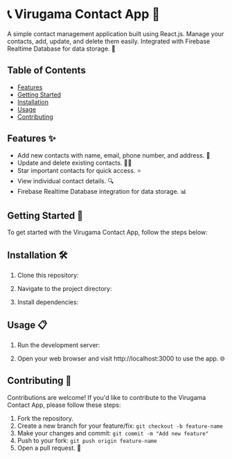 # 📞 Virugama Contact App 📇

A simple contact management application built using React.js. Manage your contacts, add, update, and delete them easily. Integrated with Firebase Realtime Database for data storage. 🚀

## Table of Contents

- [Features](#features)
- [Getting Started](#getting-started)
- [Installation](#installation)
- [Usage](#usage)
- [Contributing](#contributing)

## Features ✨

- Add new contacts with name, email, phone number, and address. 📝
- Update and delete existing contacts. 🔄❌
- Star important contacts for quick access. ⭐
- View individual contact details. 🔍
- Firebase Realtime Database integration for data storage. 📊

## Getting Started 🚀

To get started with the Virugama Contact App, follow the steps below:

## Installation 🛠️

1. Clone this repository:

2. Navigate to the project directory:

3. Install dependencies:

## Usage 📋

1. Run the development server:

2. Open your web browser and visit http://localhost:3000 to use the app. 🌐

## Contributing 🤝

Contributions are welcome! If you'd like to contribute to the Virugama Contact App, please follow these steps:

1. Fork the repository.
2. Create a new branch for your feature/fix: `git checkout -b feature-name`
3. Make your changes and commit: `git commit -m "Add new feature"`
4. Push to your fork: `git push origin feature-name`
5. Open a pull request. 🚀

